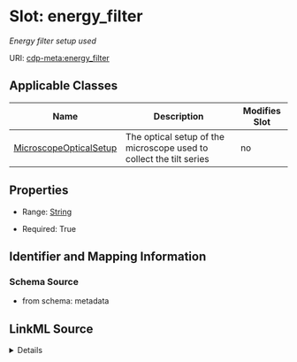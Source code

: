 # Slot: energy_filter


_Energy filter setup used_



URI: [cdp-meta:energy_filter](metadataenergy_filter)



<!-- no inheritance hierarchy -->




## Applicable Classes

| Name | Description | Modifies Slot |
| --- | --- | --- |
[MicroscopeOpticalSetup](MicroscopeOpticalSetup.md) | The optical setup of the microscope used to collect the tilt series |  no  |







## Properties

* Range: [String](String.md)

* Required: True





## Identifier and Mapping Information







### Schema Source


* from schema: metadata




## LinkML Source

<details>
```yaml
name: energy_filter
description: Energy filter setup used
from_schema: metadata
exact_mappings:
- cdp-common:tiltseries_microscope_energy_filter
rank: 1000
alias: energy_filter
owner: MicroscopeOpticalSetup
domain_of:
- MicroscopeOpticalSetup
range: string
required: true
inlined: true
inlined_as_list: true

```
</details>